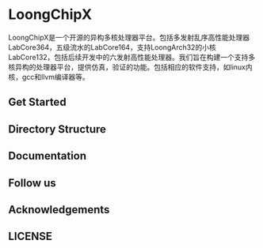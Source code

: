 # LoongChipX

LoongChipX是一个开源的异构多核处理器平台。包括多发射乱序高性能处理器LabCore364，五级流水的LabCore164，支持LoongArch32的小核LabCore132，包括后续开发中的六发射高性能处理器。我们旨在构建一个支持多核异构的处理器平台，提供仿真，验证的功能。包括相应的软件支持，如linux内核，gcc和llvm编译器等。


## Get Started

## Directory Structure

## Documentation

## Follow us

## Acknowledgements

## LICENSE

